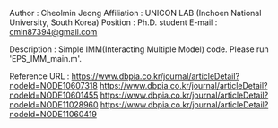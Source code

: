 Author : Cheolmin Jeong
Affiliation : UNICON LAB (Inchoen National University, South Korea)
Position : Ph.D. student
E-mail : cmin87394@gmail.com

Description : Simple IMM(Interacting Multiple Model) code.
              Please run 'EPS_IMM_main.m'.

Reference URL : https://www.dbpia.co.kr/journal/articleDetail?nodeId=NODE10607318
                https://www.dbpia.co.kr/journal/articleDetail?nodeId=NODE10601455
                https://www.dbpia.co.kr/journal/articleDetail?nodeId=NODE11028960
                https://www.dbpia.co.kr/journal/articleDetail?nodeId=NODE11060419

